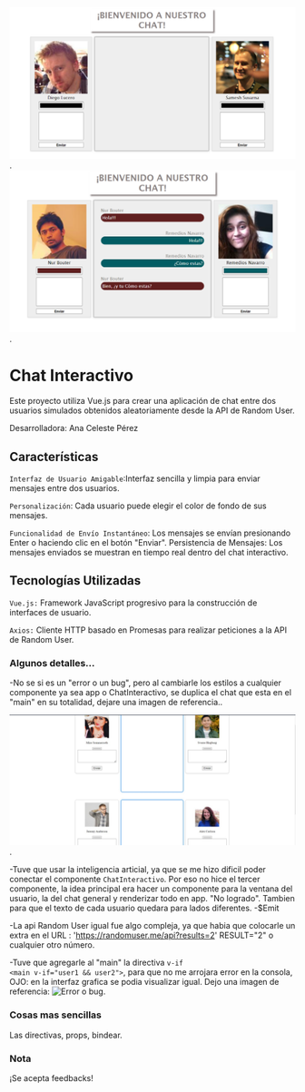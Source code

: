 ![Error o bug](./public/bienvenido-alChat.png).
![Error o bug](./public/con-chat.png).
# Chat Interactivo
Este proyecto utiliza Vue.js para crear una aplicación de chat entre dos usuarios simulados obtenidos aleatoriamente desde la API de Random User.

Desarrolladora: Ana Celeste Pérez

## Características
`Interfaz de Usuario Amigable`:Interfaz sencilla y limpia para enviar mensajes entre dos usuarios.

`Personalización`: Cada usuario puede elegir el color de fondo de sus mensajes.

`Funcionalidad de Envío Instantáneo`: Los mensajes se envían presionando Enter o haciendo clic en el botón "Enviar".
Persistencia de Mensajes: Los mensajes enviados se muestran en tiempo real dentro del chat interactivo.

## Tecnologías Utilizadas

`Vue.js:` Framework JavaScript progresivo para la construcción de interfaces de usuario.

`Axios:` Cliente HTTP basado en Promesas para realizar peticiones a la API de Random User.

### Algunos detalles...

-No se si es un "error o un bug", pero al cambiarle los estilos a cualquier componente ya sea app o ChatInteractivo, se duplica el chat que esta en el "main" en su totalidad, dejare una imagen de referencia..

![Error o bug](./public/bug%20o%20error.jpeg).

-Tuve que usar la inteligencia articial, ya que se me hizo dificil poder conectar el componente `ChatInteractivo`. Por eso no hice el tercer componente, la idea principal era hacer un componente para la ventana del usuario, la del chat general y renderizar todo en app. "No logrado". Tambien para que el texto de cada usuario quedara para lados diferentes.
-$Emit

-La api Random User igual fue algo compleja, ya que habia que colocarle un extra en el URL :
'https://randomuser.me/api?results=2' RESULT="2" o cualquier otro número.

-Tuve que agregarle al "main" la directiva `v-if`  
```<main v-if="user1 && user2">```, para que no me arrojara error en la consola, OJO: en la interfaz grafica se podia visualizar igual. Dejo una imagen de referencia:
![Error o bug](./public/error-de-consola.png).
### Cosas mas sencillas
Las directivas, props, bindear.
### Nota
¡Se acepta feedbacks!

